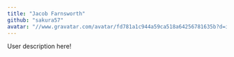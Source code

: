 ```yaml
---
title: "Jacob Farnsworth"
github: "sakura57"
avatar: "//www.gravatar.com/avatar/fd781a1c944a59ca518a64256781635b?d=identicon"
---
```


User description here!

